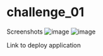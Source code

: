 # challenge_01

Screenshots
![image](https://user-images.githubusercontent.com/103914156/166130294-081e9c67-45fd-4952-989b-c492f2ff906a.png)
![image](https://user-images.githubusercontent.com/103914156/166130316-80979c93-771f-46c8-9c94-1f5ca6696a49.png)

Link to deploy application
